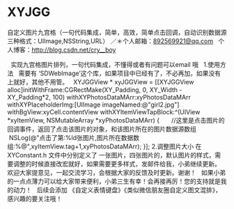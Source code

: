 # XYJGG
自定义图片九宫格（一句代码集成，简单，高效，简单点击回调，自动识别数据源三种格式：UIImage,NSString,URL）
／＊个人邮箱：892569921@qq.com
   个人博客：http://blog.csdn.net/cry__boy
   
   实现九宫格图片排列，一句代码集成，不懂得或者有问题可以email 哦
   1.使用方法
   需要有  ‘SDWebImage’这个库，如果项目中已经有了，不必再加，如果没有上就好，其他不用管。
   XYJGGView * xyJGGView = [[XYJGGView alloc]initWithFrame:CGRectMake(XY_Padding, 0, XY_Width - XY_Padding*2, 100) withXYPhotosDataMArr:xyPhotosDataMArr withXYPlaceholderImg:[UIImage imageNamed:@"girl2.jpg"] withBgView:xyCell.contentView withXYItemViewTapBlock:^(UIView *xyItemView, NSMutableArray *xyPhotosDataMArr) {
        //这里是点击图片的回调事件，返回了点击该图片的对象，和该图片所在的图片数据源数组
      NSLog(@"点击了第:%ld张图片,图片所在数据数组:%@",xyItemView.tag+1,xyPhotosDataMArr);
    }];
    2.调整图片大小
在 XYConstant.h 文件中分别定义了 一张图片，四张图片的，默认图片的样式，需要调整的时候直接改宏就好，如果需要更多样式，发邮件给我，小弟继续更新。
   欢迎大家提意见，一起交流学习，会根据大家的反馈及时更新。谢谢！
   如果小弟的一点点薄力可以给大家带来便利，小弟三生有幸！会再接再厉！您的支持就是我的动力！
   后续会添加 《自定义表情键盘》《类似微信朋友圈自定义图文混排》，感兴趣的要关注哦！
